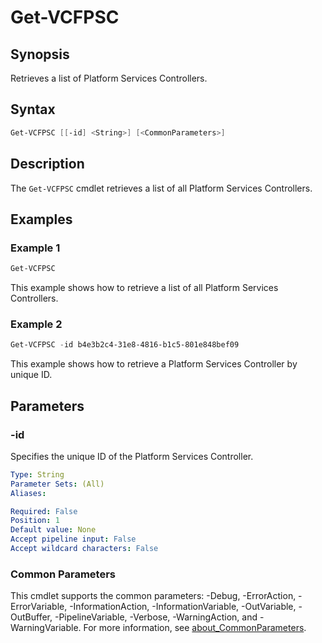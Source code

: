 # Get-VCFPSC

## Synopsis

Retrieves a list of Platform Services Controllers.

## Syntax

```powershell
Get-VCFPSC [[-id] <String>] [<CommonParameters>]
```

## Description

The `Get-VCFPSC` cmdlet retrieves a list of all Platform Services Controllers.

## Examples

### Example 1

```powershell
Get-VCFPSC
```

This example shows how to retrieve a list of all Platform Services Controllers.

### Example 2

```powershell
Get-VCFPSC -id b4e3b2c4-31e8-4816-b1c5-801e848bef09
```

This example shows how to retrieve a Platform Services Controller by unique ID.

## Parameters

### -id

Specifies the unique ID of the Platform Services Controller.

```yaml
Type: String
Parameter Sets: (All)
Aliases:

Required: False
Position: 1
Default value: None
Accept pipeline input: False
Accept wildcard characters: False
```

### Common Parameters

This cmdlet supports the common parameters: -Debug, -ErrorAction, -ErrorVariable, -InformationAction, -InformationVariable, -OutVariable, -OutBuffer, -PipelineVariable, -Verbose, -WarningAction, and -WarningVariable. For more information, see [about_CommonParameters](http://go.microsoft.com/fwlink/?LinkID=113216).
